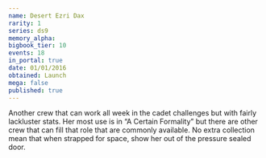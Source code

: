 ```yaml
---
name: Desert Ezri Dax
rarity: 1
series: ds9
memory_alpha:
bigbook_tier: 10
events: 18
in_portal: true
date: 01/01/2016
obtained: Launch
mega: false
published: true
---
```


Another crew that can work all week in the cadet challenges but with fairly lackluster stats. Her most use is in “A Certain Formality” but there are other crew that can fill that role that are commonly available. No extra collection mean that when strapped for space, show her out of the pressure sealed door.
